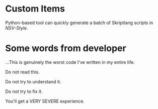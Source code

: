 # Custom Items
Python-based tool can quickly generate a batch of Skriptlang scripts in *NSV-Style*.

# Some words from developer
...This is genuinely the worst code I've written in my entire life.

Do not read this.

Do not try to understand it.

Do not try to fix it.

You'll get a VERY SEVERE experience.